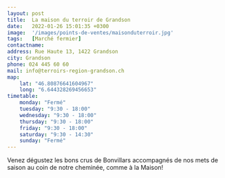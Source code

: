 ```yaml
---
layout: post
title:  La maison du terroir de Grandson
date:   2022-01-26 15:01:35 +0300
image:  '/images/points-de-ventes/maisonduterroir.jpg'
tags:   [Marché fermier]
contactname: 
address: Rue Haute 13, 1422 Grandson
city: Grandson
phone: 024 445 60 60
mail: info@terroirs-region-grandson.ch
map:
    lat: "46.80876641604967"
    long: "6.644328269456653"
timetable:
    monday: "Fermé"
    tuesday: "9:30 - 18:00"
    wednesday: "9:30 - 18:00"
    thursday: "9:30 - 18:00"
    friday: "9:30 - 18:00"
    saturday: "9:30 - 14:30"
    sunday: "Fermé"
---
```


Venez dégustez les bons crus de Bonvillars accompagnés de nos mets de saison au coin de notre cheminée, comme à la Maison!